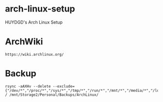 # arch-linux-setup
HUYDGD's Arch Linux Setup

# ArchWiki
```https://wiki.archlinux.org/```

# Backup
```
rsync -aAXHv --delete --exclude={"/dev/*","/proc/*","/sys/*","/tmp/*","/run/*","/mnt/*","/media/*","/lost+found","/home/haruto/.local/share/Trash/*","/home/haruto/Personal/Resources/Games/*"} / /mnt/Storage2/Personal/Backups/ArchLinux/
```
